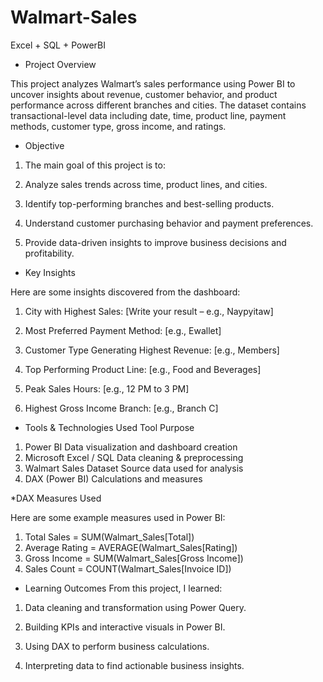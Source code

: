 # Walmart-Sales
Excel + SQL + PowerBI

* Project Overview

This project analyzes Walmart’s sales performance using Power BI to uncover insights about revenue, customer behavior, and product performance across different branches and cities.
The dataset contains transactional-level data including date, time, product line, payment methods, customer type, gross income, and ratings.

* Objective

1. The main goal of this project is to:

2. Analyze sales trends across time, product lines, and cities.

3. Identify top-performing branches and best-selling products.

4. Understand customer purchasing behavior and payment preferences.

5. Provide data-driven insights to improve business decisions and profitability.

* Key Insights

Here are some insights discovered from the dashboard:

1. City with Highest Sales: [Write your result – e.g., Naypyitaw]

2. Most Preferred Payment Method: [e.g., Ewallet]

3. Customer Type Generating Highest Revenue: [e.g., Members]

4. Top Performing Product Line: [e.g., Food and Beverages]

5. Peak Sales Hours: [e.g., 12 PM to 3 PM]

6. Highest Gross Income Branch: [e.g., Branch C]

* Tools & Technologies Used
Tool	Purpose
1. Power BI	Data visualization and dashboard creation
2. Microsoft Excel / SQL	Data cleaning & preprocessing
3. Walmart Sales Dataset	Source data used for analysis
4. DAX (Power BI)	Calculations and measures

*DAX Measures Used

Here are some example measures used in Power BI:

1. Total Sales = SUM(Walmart_Sales[Total])
2. Average Rating = AVERAGE(Walmart_Sales[Rating])
3. Gross Income = SUM(Walmart_Sales[Gross Income])
4. Sales Count = COUNT(Walmart_Sales[Invoice ID])

* Learning Outcomes
From this project, I learned:

1. Data cleaning and transformation using Power Query.

2. Building KPIs and interactive visuals in Power BI.

3. Using DAX to perform business calculations.

4. Interpreting data to find actionable business insights.
